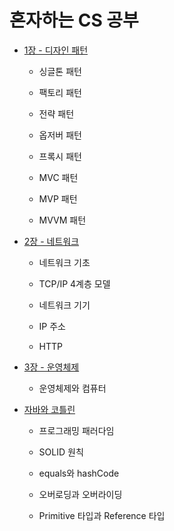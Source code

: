 # 혼자하는 CS 공부

- [1장 - 디자인 패턴](https://github.com/SeungWoo-Ahn/Computer_Science_Study/tree/main/Design%20Pattern/src)

  - 싱글톤 패턴
 
  - 팩토리 패턴
 
  - 전략 패턴

  - 옵저버 패턴
 
  - 프록시 패턴
 
  - MVC 패턴
 
  - MVP 패턴
 
  - MVVM 패턴

- [2장 - 네트워크](https://github.com/SeungWoo-Ahn/Computer_Science_Study/tree/main/Network)

  - 네트워크 기초   

  - TCP/IP 4계층 모델

  - 네트워크 기기

  - IP 주소

  - HTTP

- [3장 - 운영체제](https://github.com/SeungWoo-Ahn/Computer_Science_Study/tree/main/OS)

  - 운영체제와 컴퓨터

- [자바와 코틀린](https://github.com/SeungWoo-Ahn/Computer_Science_Study/tree/main/JavaKotlin/src)

  - 프로그래밍 패러다임

  - SOLID 원칙

  - equals와 hashCode

  - 오버로딩과 오버라이딩

  - Primitive 타입과 Reference 타입